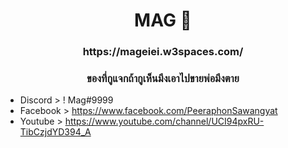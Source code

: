 <h1 align="center">MAG 🤍</h1>
<h3 align="center">https://mageiei.w3spaces.com/</h3>

<h3 align="center">ของที่กูแจกถ้ากูเห็นมึงเอาไปขายพ่อมึงตาย</h3>


- Discord  > ! Mag#9999
- Facebook > https://www.facebook.com/PeeraphonSawangyat
- Youtube  > https://www.youtube.com/channel/UCI94pxRU-TibCzjdYD394_A
